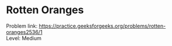 # Rotten Oranges
Problem link: https://practice.geeksforgeeks.org/problems/rotten-oranges2536/1 <br>
Level: Medium